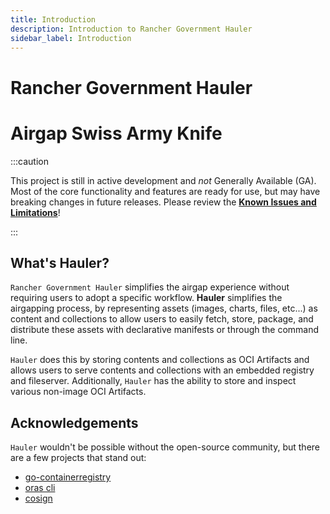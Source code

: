 ```yaml
---
title: Introduction
description: Introduction to Rancher Government Hauler
sidebar_label: Introduction
---
```


# Rancher Government Hauler

# Airgap Swiss Army Knife

:::caution

This project is still in active development and _not_ Generally Available (GA). Most of the core functionality and features are ready for use, but may have breaking changes in future releases. Please review the **[Known Issues and Limitations](/docs/known-limits)**!

:::

## What's Hauler?

`Rancher Government Hauler` simplifies the airgap experience without requiring users to adopt a specific workflow. **Hauler** simplifies the airgapping process, by representing assets (images, charts, files, etc...) as content and collections to allow users to easily fetch, store, package, and distribute these assets with declarative manifests or through the command line.

`Hauler` does this by storing contents and collections as OCI Artifacts and allows users to serve contents and collections with an embedded registry and fileserver. Additionally, `Hauler` has the ability to store and inspect various non-image OCI Artifacts.

## Acknowledgements

`Hauler` wouldn't be possible without the open-source community, but there are a few projects that stand out:

- [go-containerregistry](https://github.com/google/go-containerregistry)
- [oras cli](https://github.com/oras-project/oras)
- [cosign](https://github.com/sigstore/cosign)
